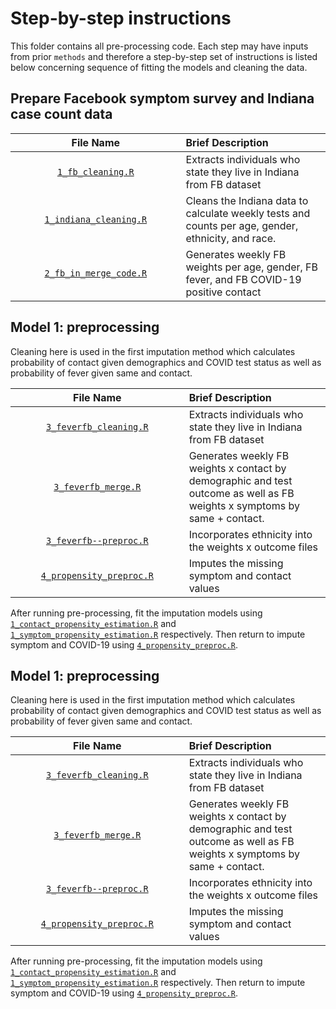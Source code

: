 # Step-by-step instructions

This folder contains all pre-processing code.  Each step may have inputs from prior `methods` and therefore a step-by-step set of instructions is listed below concerning sequence of fitting the models and cleaning the data.

## Prepare Facebook symptom survey and Indiana case count data
| <img height=0 width=800> File Name <img height=0 width=800> | <img height=0 width=1000> Brief Description <img height=0 width=1000> |
|:-----------------------------:|:-----------------------------------------------------------------------|
| [`1_fb_cleaning.R`](./1_fb_clearning) | Extracts individuals who state they live in Indiana from FB dataset |
| [`1_indiana_cleaning.R`](./1_indiana_cleaning.R) | Cleans the Indiana data to calculate weekly tests and counts per age, gender, ethnicity, and race. |
| [`2_fb_in_merge_code.R`](./2_fb_in_merge_code.R) | Generates weekly FB weights per age, gender, FB fever, and FB COVID-19 positive contact |

## Model 1: preprocessing

Cleaning here is used in the first imputation method which calculates probability of contact given demographics and COVID test status as well as probability of fever given same and contact.

| <img height=0 width=800> File Name <img height=0 width=800> | <img height=0 width=1000> Brief Description <img height=0 width=1000> |
|:-----------------------------:|:-----------------------------------------------------------------------|
| [`3_feverfb_cleaning.R`](./3_feverfb_cleaning.R) | Extracts individuals who state they live in Indiana from FB dataset |
| [`3_feverfb_merge.R`](./3_feverfb_merge.R) | Generates weekly FB weights x contact by demographic and test outcome as well as FB weights x symptoms by same + contact. |
| [`3_feverfb--preproc.R`](./3_feverfb--preproc.R) | Incorporates ethnicity into the weights x outcome files |
| [`4_propensity_preproc.R`](./4_propensity_preproc.R) | Imputes the missing symptom and contact values |


After running pre-processing, fit the imputation models using [`1_contact_propensity_estimation.R`](../methods/1_contact_propensity_estimation.R) and [`1_symptom_propensity_estimation.R`](../methods/1_symptom_propensity_estimation.R) respectively.  Then return to impute symptom and COVID-19 using [`4_propensity_preproc.R`](./4_propensity_preproc.R).

## Model 1: preprocessing

Cleaning here is used in the first imputation method which calculates probability of contact given demographics and COVID test status as well as probability of fever given same and contact.

| <img height=0 width=800> File Name <img height=0 width=800> | <img height=0 width=1000> Brief Description <img height=0 width=1000> |
|:-----------------------------:|:-----------------------------------------------------------------------|
| [`3_feverfb_cleaning.R`](./3_feverfb_cleaning.R) | Extracts individuals who state they live in Indiana from FB dataset |
| [`3_feverfb_merge.R`](./3_feverfb_merge.R) | Generates weekly FB weights x contact by demographic and test outcome as well as FB weights x symptoms by same + contact. |
| [`3_feverfb--preproc.R`](./3_feverfb--preproc.R) | Incorporates ethnicity into the weights x outcome files |
| [`4_propensity_preproc.R`](./4_propensity_preproc.R) | Imputes the missing symptom and contact values |


After running pre-processing, fit the imputation models using [`1_contact_propensity_estimation.R`](../methods/1_contact_propensity_estimation.R) and [`1_symptom_propensity_estimation.R`](../methods/1_symptom_propensity_estimation.R) respectively.  Then return to impute symptom and COVID-19 using [`4_propensity_preproc.R`](./4_propensity_preproc.R).



